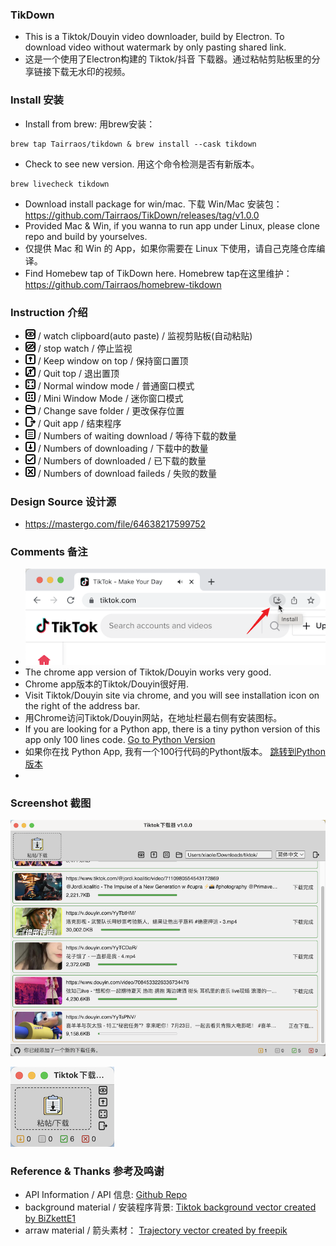 ### TikDown
- This is a Tiktok/Douyin video downloader, build by Electron. To download video without watermark by only pasting shared link.
- 这是一个使用了Electron构建的 Tiktok/抖音 下载器。通过粘帖剪贴板里的分享链接下载无水印的视频。


### Install 安装
- Install from brew: 用brew安装：
```
brew tap Tairraos/tikdown & brew install --cask tikdown
```
- Check to see new version. 用这个命令检测是否有新版本。
```
brew livecheck tikdown
```
- Download install package for win/mac. 下载 Win/Mac 安装包： https://github.com/Tairraos/TikDown/releases/tag/v1.0.0
- Provided Mac & Win, if you wanna to run app under Linux, please clone repo and build by yourselves.
- 仅提供 Mac 和 Win 的 App，如果你需要在 Linux 下使用，请自己克隆仓库编译。
- Find Homebew tap of TikDown here. Homebrew tap在这里维护： https://github.com/Tairraos/homebrew-tikdown

### Instruction 介绍
- ![watch](resource/watch.png) / watch clipboard(auto paste) / 监视剪贴板(自动粘贴)
- ![stopwatch](resource/stopwatch.png) / stop watch / 停止监视
- ![keeptop](resource/keeptop.png) / Keep window on top / 保持窗口置顶
- ![quittop](resource/quittop.png) / Quit top / 退出置顶
- ![maximize](resource/maximize.png) / Normal window mode / 普通窗口模式
- ![minimize](resource/minimize.png) / Mini Window Mode / 迷你窗口模式
- ![folder](resource/folder.png) / Change save folder / 更改保存位置
- ![exit](resource/exit.png) / Quit app / 结束程序
- ![waiting](resource/waiting.png) / Numbers of waiting download / 等待下载的数量
- ![downloading](resource/downloading.png) / Numbers of downloading / 下载中的数量
- ![downloaded](resource/downloaded.png) / Numbers of downloaded / 已下载的数量
- ![failed](resource/failed.png) / Numbers of download faileds / 失败的数量


### Design Source 设计源
- https://mastergo.com/file/64638217599752


### Comments 备注
- ![Install Chrome App](resource/install%20chrome%20app.png)
- The chrome app version of Tiktok/Douyin works very good. 
- Chrome app版本的Tiktok/Douyin很好用.
- Visit Tiktok/Douyin site via chrome, and you will see installation icon on the right of the address bar. 
- 用Chrome访问Tiktok/Douyin网站，在地址栏最右侧有安装图标。
- If you are looking for a Python app, there is a tiny python version of this app only 100 lines code. [Go to Python Version](https://github.com/Tairraos/tiktok-downloader.py)
- 如果你在找 Python App, 我有一个100行代码的Pythont版本。 [跳转到Python版本](https://github.com/Tairraos/tiktok-downloader.py)
- 

### Screenshot 截图
![Normal UI 普通界面](resource/UI.png)

![Mini UI 迷你界面](resource/MiniUI.png)


### Reference & Thanks 参考及鸣谢
- API Information / API 信息: [Github Repo](https://github.com/Evil0ctal/Douyin_TikTok_Download_API)
- background material / 安装程序背景: [Tiktok background vector created by BiZkettE1](https://www.freepik.com/vectors/tiktok-background)
- arraw material / 箭头素材： [Trajectory vector created by freepik](https://www.freepik.com/vectors/trajectory)